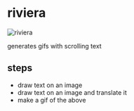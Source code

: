 # riviera
![riviera](https://cloud.githubusercontent.com/assets/4593934/7171769/0293a2c0-e3ab-11e4-9002-ad2bfa3537c4.gif)

generates gifs with scrolling text

## steps
- draw text on an image
- draw text on an image and translate it
- make a gif of the above

